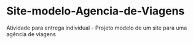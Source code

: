 # Site-modelo-Agencia-de-Viagens
Atividade para entrega individual - Projeto modelo de um site para uma agência de viagens
